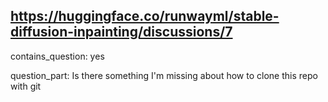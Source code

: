 ## https://huggingface.co/runwayml/stable-diffusion-inpainting/discussions/7

contains_question: yes

question_part: Is there something I'm missing about how to clone this repo with git